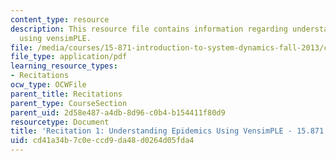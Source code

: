 ```yaml
---
content_type: resource
description: This resource file contains information regarding understanding epidemics
  using vensimPLE.
file: /media/courses/15-871-introduction-to-system-dynamics-fall-2013/cd41a34b7c0eccd9da48d0264d05fda4_MIT15_871F13_rec1.pdf
file_type: application/pdf
learning_resource_types:
- Recitations
ocw_type: OCWFile
parent_title: Recitations
parent_type: CourseSection
parent_uid: 2d58e487-a4db-8d96-c0b4-b154411f80d9
resourcetype: Document
title: 'Recitation 1: Understanding Epidemics Using VensimPLE - 15.871 Fall 2013'
uid: cd41a34b-7c0e-ccd9-da48-d0264d05fda4
---
```

